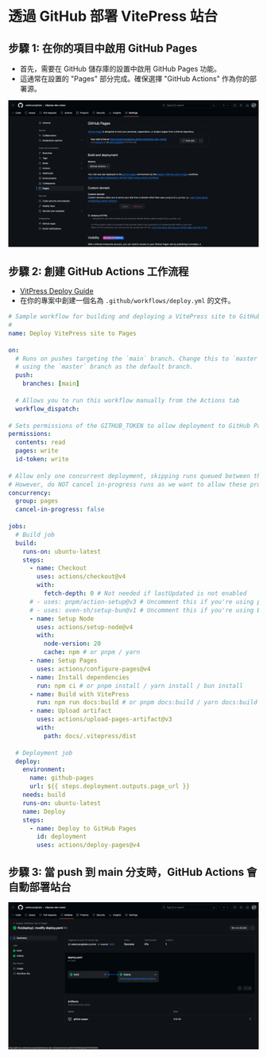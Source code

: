 # 透過 GitHub 部署 VitePress 站台
## 步驟 1: 在你的項目中啟用 GitHub Pages
- 首先，需要在 GitHub 儲存庫的設置中啟用 GitHub Pages 功能。
- 這通常在設置的 "Pages" 部分完成。確保選擇 "GitHub Actions" 作為你的部署源。

![](../images/vitpress/vitpress-deploy-github-page-settings.png)

## 步驟 2: 創建 GitHub Actions 工作流程
- [VitPress Deploy Guide](https://vitepress.dev/guide/deploy#github-pages)
- 在你的專案中創建一個名為 `.github/workflows/deploy.yml` 的文件。

```yaml
# Sample workflow for building and deploying a VitePress site to GitHub Pages
#
name: Deploy VitePress site to Pages

on:
  # Runs on pushes targeting the `main` branch. Change this to `master` if you're
  # using the `master` branch as the default branch.
  push:
    branches: [main]

  # Allows you to run this workflow manually from the Actions tab
  workflow_dispatch:

# Sets permissions of the GITHUB_TOKEN to allow deployment to GitHub Pages
permissions:
  contents: read
  pages: write
  id-token: write

# Allow only one concurrent deployment, skipping runs queued between the run in-progress and latest queued.
# However, do NOT cancel in-progress runs as we want to allow these production deployments to complete.
concurrency:
  group: pages
  cancel-in-progress: false

jobs:
  # Build job
  build:
    runs-on: ubuntu-latest
    steps:
      - name: Checkout
        uses: actions/checkout@v4
        with:
          fetch-depth: 0 # Not needed if lastUpdated is not enabled
      # - uses: pnpm/action-setup@v3 # Uncomment this if you're using pnpm
      # - uses: oven-sh/setup-bun@v1 # Uncomment this if you're using Bun
      - name: Setup Node
        uses: actions/setup-node@v4
        with:
          node-version: 20
          cache: npm # or pnpm / yarn
      - name: Setup Pages
        uses: actions/configure-pages@v4
      - name: Install dependencies
        run: npm ci # or pnpm install / yarn install / bun install
      - name: Build with VitePress
        run: npm run docs:build # or pnpm docs:build / yarn docs:build / bun run docs:build
      - name: Upload artifact
        uses: actions/upload-pages-artifact@v3
        with:
          path: docs/.vitepress/dist

  # Deployment job
  deploy:
    environment:
      name: github-pages
      url: ${{ steps.deployment.outputs.page_url }}
    needs: build
    runs-on: ubuntu-latest
    name: Deploy
    steps:
      - name: Deploy to GitHub Pages
        id: deployment
        uses: actions/deploy-pages@v4
```

## 步驟 3: 當 push 到 main 分支時，GitHub Actions 會自動部署站台
![](../images/vitpress/vitpress-github-cd.png)
